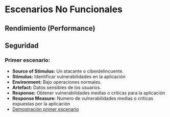 # Escenarios No Funcionales 

## Rendimiento (Performance)

## Seguridad
### Primer escenario:
- **Source of Stimulus:** Un atacante o ciberdelincuente.
- **Stimulus:** Identificar vulnerabilidades en la aplicación
- **Environment:** Bajo operaciones normales.
- **Artefact:** Datos sensibles de los usuarios.
- **Response:** Obtener vulnerabilidades medias o criticas para la aplicación
- **Response Measure:** Numero de vulnerabilidades medias o criticas expuestas por la aplicación
- [Demostración primer escenario](https://github.com/Rock3tTeam/Teach-me/blob/master/nonFunctionalRequirements/security/readme.md)
